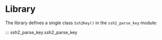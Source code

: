 # Library

The library defines a single class `Ssh2Key()` in the `ssh2_parse_key` module:

::: ssh2_parse_key.ssh2_parse_key
